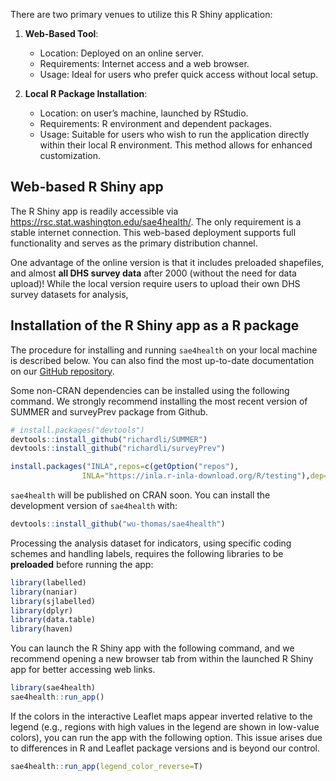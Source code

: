
There are two primary venues to utilize this R Shiny application:

1.  **Web-Based Tool**:
    - Location: Deployed on an online server.
    - Requirements: Internet access and a web browser.
    - Usage: Ideal for users who prefer quick access without local setup.

2.  **Local R Package Installation**:
    - Location: on user’s machine, launched by RStudio.
    - Requirements: R environment and dependent packages.
    - Usage: Suitable for users who wish to run the application directly within their local R environment. This method allows for enhanced customization.

## Web-based R Shiny app

The R Shiny app is readily accessible via <a href="https://rsc.stat.washington.edu/sae4health/" target="_blank">https://rsc.stat.washington.edu/sae4health/</a>. The only
requirement is a stable internet connection. This web-based deployment
supports full functionality and serves as the primary distribution
channel.

One advantage of the online version is that it includes preloaded
shapefiles, and almost **all DHS survey data** after 2000 (without the need for data upload)!
While the local version require users to upload their own DHS survey datasets for analysis,


## Installation of the R Shiny app as a R package

The procedure for installing and running `sae4health` on your local machine is described below. You can also find the most up-to-date documentation on our <a href="https://github.com/wu-thomas/sae4health" target="_blank">GitHub repository</a>. 

Some non-CRAN dependencies can be installed using the following command.
We strongly recommend installing the most recent version of SUMMER and
surveyPrev package from Github.

``` r
# install.packages("devtools")
devtools::install_github("richardli/SUMMER")
devtools::install_github("richardli/surveyPrev")

install.packages("INLA",repos=c(getOption("repos"),
                INLA="https://inla.r-inla-download.org/R/testing"),dep=TRUE)
```

<!-- To install additional CRAN dependencies, run the following command:   -->
<!-- (Some dependencies are not listed in the CRAN `Imports` to meet submission requirements, so they need to be installed manually.) -->
<!-- devtools::install_github("rspatial/geodata") # for downloading GAM shapefile -->

`sae4health` will be published on CRAN soon. You can install the development version of `sae4health` with:

``` r
devtools::install_github("wu-thomas/sae4health")
```

<!-- Our tool depends specifically on 2.12.0 version of the labelled package, so we make sure the correct version is used.  -->
<!-- ``` {r, eval=F, echo=T} -->
<!-- remotes::install_version("labelled", "2.12.0") -->
<!-- ``` -->

Processing the analysis dataset for indicators, using specific coding
schemes and handling labels, requires the following libraries to be
**preloaded** before running the app:

``` r
library(labelled)
library(naniar)
library(sjlabelled)
library(dplyr)
library(data.table)
library(haven)
```

You can launch the R Shiny app with the following command, and we
recommend opening a new browser tab from within the launched R Shiny app
for better accessing web links.

``` r
library(sae4health)
sae4health::run_app()
```

If the colors in the interactive Leaflet maps appear inverted relative
to the legend (e.g., regions with high values in the legend are shown in
low-value colors), you can run the app with the following option. This
issue arises due to differences in R and Leaflet package versions and is
beyond our control.

``` r
sae4health::run_app(legend_color_reverse=T)
```